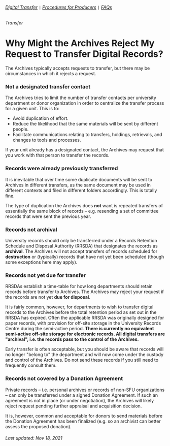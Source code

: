 ###### [Digital Transfer](../README.md) `|` [Procedures for Producers](procedures.md) `|` [FAQs](faqs.md)
###### Transfer

# Why Might the Archives Reject My Request to Transfer Digital Records?
The Archives typically accepts requests to transfer, but there may be circumstances in which it rejects a request.

### Not a designated transfer contact
The Archives tries to limit the number of transfer contacts per university department or donor organization in order to centralize the transfer process for a given unit. This is to:
- Avoid duplication of effort.
- Reduce the likelihood that the same materials will be sent by different people.
- Facilitate communications relating to transfers, holdings, retrievals, and changes to tools and processes.

If your unit already has a designated contact, the Archives may request that you work with that person to transfer the records.

### Records were already previously transferred
It is inevitable that over time some duplicate documents will be sent to Archives in different transfers, as the same document may be used in different contexts and filed in different folders accordingly. This is totally fine.

The type of duplication the Archives does **not** want is repeated transfers of essentially the same block of records – e.g. resending a set of committee records that were sent the previous year.

### Records not archival
University records should only be transferred under a Records Retention Schedule and Disposal Authority (RRSDA) that designates the records as **archival**. The Archives will not accept transfers of records scheduled for **destruction** or (typically) records that have not yet been scheduled (though some exceptions here may apply).

### Records not yet due for transfer
RRSDAs establish a time-table for how long departments should retain records before transfer to Archives. The Archives may reject your request if the records are not yet **due for disposal**.

It is fairly common, however, for departments to wish to transfer digital records to the Archives before the total retention period as set out in the RRSDA has expired. Often the applicable RRSDA was originally designed for paper records, with provision for off-site storage in the University Records Centre during the semi-active period. **There is currently no equivalent semi-active off-site storage for electronic records. All digital transfers are "archival", i.e. the records pass to the control of the Archives.**

Early transfer is often acceptable, but you should be aware that records will no longer "belong to" the department and will now come under the custody and control of the Archives. Do not send these records if you still need to frequently consult them.

### Records not covered by a Donation Agreement
Private records – i.e. personal archives or records of non-SFU organizations – can only be transferred under a signed Donation Agreement. If such an agreement is not in place (or under negotiation), the Archives will likely reject request pending further appraisal and acquisition decision.

It is, however, common and acceptable for donors to send materials before the Donation Agreement has been finalized (e.g. so an archivist can better assess the proposed donation).

###### Last updated: Nov 18, 2021

